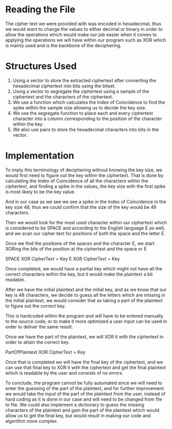 # Reading the File
The cipher text we were provided with was encoded in hexadecimal, thus we would want to change the values to either decimal or binary in order to allow the operations which would make our job easier when it comes to applying the operations we will have within our program such as XOR which is mainly used and is the backbone of the deciphering.

# Structures Used
1.	Using a vector to store the extracted ciphertext after converting the hexadecimal ciphertext into bits using the bitset.
2.	Using a vector to segregate the ciphertext using a sample of the ciphertext and the characters of the ciphertext.
3.	We use a function which calculates the Index of Coincidence to find the spike within the sample size allowing us to decide the key size.
4.	We use the segregate function to place each and every ciphertext character into a column corresponding to the position of the character within the key.
5.	We also use pairs to store the hexadecimal characters into bits in the vector.

# Implementation
To imply this terminology of deciphering without knowing the key size, we would first need to figure out the key within the ciphertext. That is done by calculating the Index of Coincidence of all the characters within the ciphertext, and finding a spike in the values, the key size with the first spike is most likely to be the key value.
 
And in our case as we see we see a spike in the Index of Coincidence in the key size 48, thus we could confirm that the size of the key would be 48 characters.

Then we would look for the most used character within our ciphertext which is considered to be SPACE and according to the English language E as well, and we scan our cipher text for positions of  both the space and the letter E.

Once we find the positions of the spaces and the character E, we start XORing the bits of the position at the ciphertext and the space or E

SPACE XOR CipherText = Key
E XOR CipherText = Key

Once completed, we would have a partial key which might not have all the correct characters within the key, but it would make the plaintext a bit readable.

After we have the initial plaintext and the initial key, and as we know that our key is 48 characters, we decide to guess all the letters which are missing in the initial plaintext, we would consider that as taking a part of the plaintext to figure out the correct key.
 
This is hardcoded within the program and will have to be entered manually to the source code, or to make it more optimized a user input can be used in order to deliver the same result.

Once we have the part of the plaintext, we will XOR it with the ciphertext in order to attain the correct key. 

PartOfPlaintext XOR CipherText = Key

Once that is completed we will have the final key of the ciphertext, and we can use that final key to XOR it with the ciphertext and get the final plaintext which is readable by the user and consists of no errors.

To conclude, the program cannot be fully automated since we will need to enter the guessing of the part of the plaintext, and for further improvement we would take the input of the part of the plaintext from the user, instead of hard coding as it is done in our case and will need to be changed from file to file. We could also implement a dictionary to guess the missing characters of the plaintext and gain the part of the plaintext which would allow us to get the final key, but would result in making our code and algorithm more complex.
